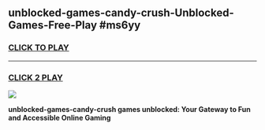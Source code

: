 
## unblocked-games-candy-crush-Unblocked-Games-Free-Play #ms6yy
<h3>
<a href="https://us.freeplayer.one?title=unblocked-games-candy-crush&ref=9M">CLICK TO PLAY</a></h3>
<hr>

<h3>
<a href="https://us.freeplayer.one?title=unblocked-games-candy-crush&ref=9M">CLICK 2 PLAY</a>
  
</h3>

<a href="https://us.freeplayer.one?title=unblocked-games-candy-crush&ref=9M"><img src="https://clearcache.store/games.png"></a>


**unblocked-games-candy-crush games unblocked: Your Gateway to Fun and Accessible Online Gaming**

